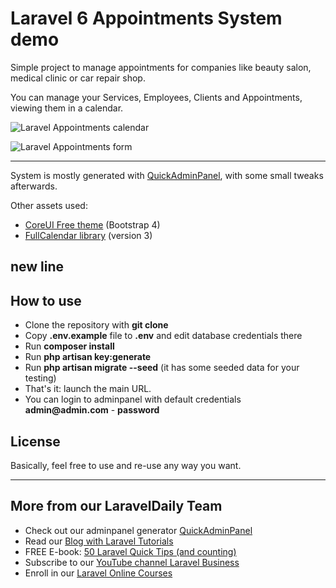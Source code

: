 # Laravel 6 Appointments System demo

Simple project to manage appointments for companies like beauty salon, medical clinic or car repair shop.

You can manage your Services, Employees, Clients and Appointments, viewing them in a calendar.

![Laravel Appointments calendar](https://laraveldaily.com/wp-content/uploads/2019/09/laravel-appointments-calendar.png)

![Laravel Appointments form](https://laraveldaily.com/wp-content/uploads/2019/09/laravel-appointments-form.png)

---

System is mostly generated with [QuickAdminPanel](https://2019.quickadminpanel.com), with some small tweaks afterwards.

Other assets used:

- [CoreUI Free theme](https://coreui.io/demo/#main.html) (Bootstrap 4)
- [FullCalendar library](https://fullcalendar.io/) (version 3)

new line
---

## How to use

- Clone the repository with __git clone__
- Copy __.env.example__ file to __.env__ and edit database credentials there
- Run __composer install__
- Run __php artisan key:generate__
- Run __php artisan migrate --seed__ (it has some seeded data for your testing)
- That's it: launch the main URL. 
- You can login to adminpanel with default credentials __admin@admin.com__ - __password__

## License

Basically, feel free to use and re-use any way you want.

---

## More from our LaravelDaily Team

- Check out our adminpanel generator [QuickAdminPanel](https://quickadminpanel.com)
- Read our [Blog with Laravel Tutorials](https://laraveldaily.com)
- FREE E-book: [50 Laravel Quick Tips (and counting)](https://laraveldaily.com/free-e-book-40-laravel-quick-tips-and-counting/)
- Subscribe to our [YouTube channel Laravel Business](https://www.youtube.com/channel/UCTuplgOBi6tJIlesIboymGA)
- Enroll in our [Laravel Online Courses](https://laraveldaily.teachable.com/)

